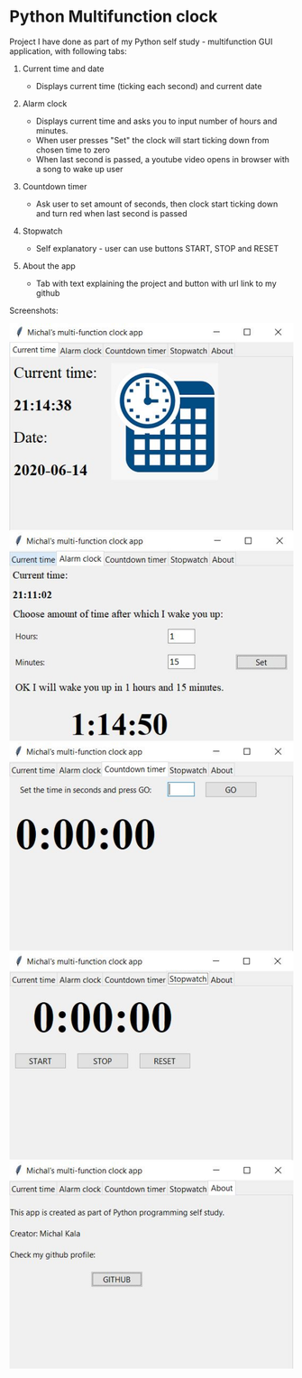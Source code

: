 # Python Multifunction clock



Project I have done as part of my Python self study - multifunction GUI application, with following tabs:
1. Current time and date
    - Displays current time (ticking each second) and current date
    
2. Alarm clock
    - Displays current time and asks you to input number of hours and minutes. 
    - When user presses "Set" the clock will start ticking down from chosen time to zero
    - When last second is passed, a youtube video opens in browser with a song to wake up user
    
3. Countdown timer
    - Ask user to set amount of seconds, then clock start ticking down and turn red when last second is passed
    
4. Stopwatch
    - Self explanatory - user can use buttons START, STOP and RESET
    
5. About the app
    - Tab with text explaining the project and button with url link to my github

Screenshots:

![alt text](https://github.com/MichalKala/Python_GUI_multifunction_clock_app/blob/master/CurrentTime.JPG)
![alt text](https://github.com/MichalKala/Python_GUI_multifunction_clock_app/blob/master/Alarm_clock.JPG)
![alt text](https://github.com/MichalKala/Python_GUI_multifunction_clock_app/blob/master/CountdownTimer.JPG)
![alt text](https://github.com/MichalKala/Python_GUI_multifunction_clock_app/blob/master/Stopwatch.JPG)
![alt text](https://github.com/MichalKala/Python_GUI_multifunction_clock_app/blob/master/About.JPG)

